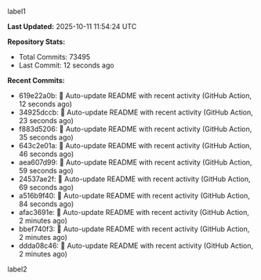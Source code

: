 
label1 
<!-- ACTIVITY_START -->
**Last Updated:** 2025-10-11 11:54:24 UTC

**Repository Stats:**
- Total Commits: 73495
- Last Commit: 12 seconds ago

**Recent Commits:**
- 619e22a0b: 🤖 Auto-update README with recent activity (GitHub Action, 12 seconds ago)
- 34925dccb: 🤖 Auto-update README with recent activity (GitHub Action, 23 seconds ago)
- f883d5206: 🤖 Auto-update README with recent activity (GitHub Action, 35 seconds ago)
- 643c2e01a: 🤖 Auto-update README with recent activity (GitHub Action, 46 seconds ago)
- aea607d99: 🤖 Auto-update README with recent activity (GitHub Action, 59 seconds ago)
- 24537ae2f: 🤖 Auto-update README with recent activity (GitHub Action, 69 seconds ago)
- a516b9f40: 🤖 Auto-update README with recent activity (GitHub Action, 84 seconds ago)
- afac3691e: 🤖 Auto-update README with recent activity (GitHub Action, 2 minutes ago)
- bbef740f3: 🤖 Auto-update README with recent activity (GitHub Action, 2 minutes ago)
- ddda08c46: 🤖 Auto-update README with recent activity (GitHub Action, 2 minutes ago)
<!-- ACTIVITY_END -->

label2
